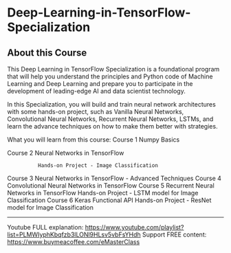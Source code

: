 # Deep-Learning-in-TensorFlow-Specialization

## About this Course
This Deep Learning in TensorFlow Specialization is a foundational program that will help you understand the principles and Python code of Machine Learning and Deep Learning and prepare you to participate in the development of leading-edge AI and data scientist technology.

In this Specialization, you will build and train neural network architectures with some hands-on project, such as Vanilla Neural Networks, Convolutional Neural Networks, Recurrent Neural Networks, LSTMs, and learn the advance techniques on how to make them better with strategies.

What you will learn from this course:
   Course 1   Numpy Basics
   
   Course 2   Neural Networks in TensorFlow
   
              Hands-on Project - Image Classification
              
   Course 3   Neural Networks in TensorFlow - Advanced Techniques
   Course 4   Convolutional Neural Networks in TensorFlow
   Course 5   Recurrent Neural Networks in TensorFlow
                      Hands-on Project - LSTM model for Image Classification
   Course 6   Keras Functional API
                      Hands-on Project - ResNet model for Image Classification

---------------------------------------------------------------------------------------------------------------------------
Youtube FULL explanation: https://www.youtube.com/playlist?list=PLMWIyphKbqfzb3lLONl9HLsv5vbFsYHdh
Support FREE content: https://www.buymeacoffee.com/eMasterClass
